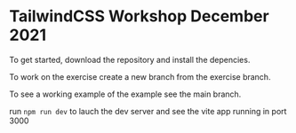 # TailwindCSS Workshop December 2021

To get started, download the repository and install the depencies.

To work on the exercise create a new branch from the exercise branch.

To see a working example of the example see the main branch.

run `npm run dev` to lauch the dev server and see the vite app running in port 3000

